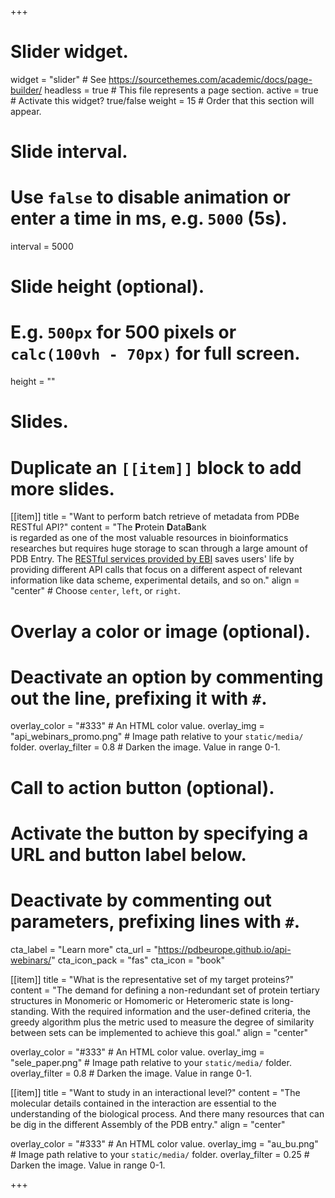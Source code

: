 +++
# Slider widget.
widget = "slider"  # See https://sourcethemes.com/academic/docs/page-builder/
headless = true  # This file represents a page section.
active = true  # Activate this widget? true/false
weight = 15  # Order that this section will appear.

# Slide interval.
# Use `false` to disable animation or enter a time in ms, e.g. `5000` (5s).
interval = 5000

# Slide height (optional).
# E.g. `500px` for 500 pixels or `calc(100vh - 70px)` for full screen.
height = ""

# Slides.
# Duplicate an `[[item]]` block to add more slides.
[[item]]
  title = "Want to perform batch retrieve of metadata from PDBe RESTful API?"
  content = "The **P**rotein **D**ata**B**ank </br>is regarded as one of the most valuable resources in bioinformatics researches but requires huge storage to scan through a large amount of PDB Entry. The [RESTful services provided by EBI](https://www.ebi.ac.uk/pdbe/pdbe-rest-api) saves users' life by providing different API calls that focus on a different aspect of relevant information like data scheme, experimental details, and so on."
  align = "center"  # Choose `center`, `left`, or `right`.

  # Overlay a color or image (optional).
  #   Deactivate an option by commenting out the line, prefixing it with `#`.
  overlay_color = "#333"  # An HTML color value.
  overlay_img = "api_webinars_promo.png"  # Image path relative to your `static/media/` folder.
  overlay_filter = 0.8  # Darken the image. Value in range 0-1.

  # Call to action button (optional).
  #   Activate the button by specifying a URL and button label below.
  #   Deactivate by commenting out parameters, prefixing lines with `#`.
  cta_label = "Learn more"
  cta_url = "https://pdbeurope.github.io/api-webinars/"
  cta_icon_pack = "fas"
  cta_icon = "book"
  
[[item]]
  title = "What is the representative set of my target proteins?"
  content = "The demand for defining a non-redundant set of protein tertiary structures in Monomeric or Homomeric or Heteromeric state is long-standing. With the required information and the user-defined criteria, the greedy algorithm plus the metric used to measure the degree of similarity between sets can be implemented to achieve this goal."
  align = "center"

  overlay_color = "#333"  # An HTML color value.
  overlay_img = "sele_paper.png"  # Image path relative to your `static/media/` folder.
  overlay_filter = 0.8  # Darken the image. Value in range 0-1. 

[[item]]
  title = "Want to study in an interactional level?"
  content = "The molecular details contained in the interaction are essential to the understanding of the biological process. And there many resources that can be dig in the different Assembly of the PDB entry."
  align = "center"

  overlay_color = "#333"  # An HTML color value.
  overlay_img = "au_bu.png"  # Image path relative to your `static/media/` folder.
  overlay_filter = 0.25  # Darken the image. Value in range 0-1.
 
+++